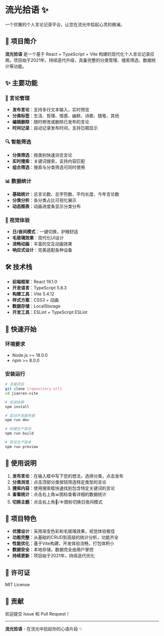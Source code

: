 # 流光拾语 ✨

一个优雅的个人言论记录平台，让您在流光中拾起心灵的微澜。

## 🌟 项目简介

**流光拾语** 是一个基于 React + TypeScript + Vite 构建的现代化个人言论记录应用。项目始于2021年，持续迭代升级，具备完整的分类管理、搜索筛选、数据统计等功能。

## ✨ 主要功能

### 📝 言论管理
- **发布言论**：支持多行文本输入，实时预览
- **分类标签**：生活、哲理、情感、幽默、诗歌、随笔、其他
- **编辑删除**：随时修改或删除已发布的言论
- **时间记录**：自动记录发布时间，支持日期显示

### 🔍 智能筛选
- **分类筛选**：按类别快速浏览言论
- **实时搜索**：关键词搜索，支持内容匹配
- **组合筛选**：搜索与分类筛选可同时使用

### 📊 数据统计
- **基础统计**：总言论数、总字符数、平均长度、今年言论数
- **分类分析**：各分类占比可视化展示
- **动态图表**：动画进度条显示分类分布

### 🎨 视觉体验
- **日/夜间模式**：一键切换，护眼舒适
- **毛玻璃效果**：现代化UI设计
- **流畅动画**：丰富的交互动画效果
- **响应式设计**：完美适配各种设备

## 🛠️ 技术栈

- **前端框架**：React 19.1.0
- **开发语言**：TypeScript 5.8.3
- **构建工具**：Vite 5.4.12
- **样式方案**：CSS3 + 动画
- **数据存储**：LocalStorage
- **开发工具**：ESLint + TypeScript ESLint

## 🚀 快速开始

### 环境要求
- Node.js >= 18.0.0
- npm >= 8.0.0

### 安装运行
```bash
# 克隆项目
git clone [repository-url]
cd jianren-vite

# 安装依赖
npm install

# 启动开发服务器
npm run dev

# 构建生产版本
npm run build

# 预览生产版本
npm run preview
```

## 📱 使用说明

1. **发布言论**：在输入框中写下您的想法，选择分类，点击发布
2. **分类浏览**：点击顶部分类按钮筛选特定类型的言论
3. **搜索内容**：使用搜索框快速找到包含特定关键词的言论
4. **查看统计**：点击右上角📊图标查看详细的数据统计
5. **切换主题**：点击右上角🌙/☀️图标切换日夜间模式

## 🎯 项目特色

- **优雅设计**：采用渐变色彩和毛玻璃效果，视觉体验极佳
- **功能完整**：从基础的CRUD到高级的统计分析，功能齐全
- **性能优化**：基于Vite构建，开发体验流畅，打包体积小
- **数据安全**：本地存储，数据完全由用户掌控
- **持续更新**：项目始于2021年，持续迭代优化

## 📄 许可证

MIT License

## 🤝 贡献

欢迎提交 Issue 和 Pull Request！

---

**流光拾语** - 在流光中拾起你的心语片段 ✨
